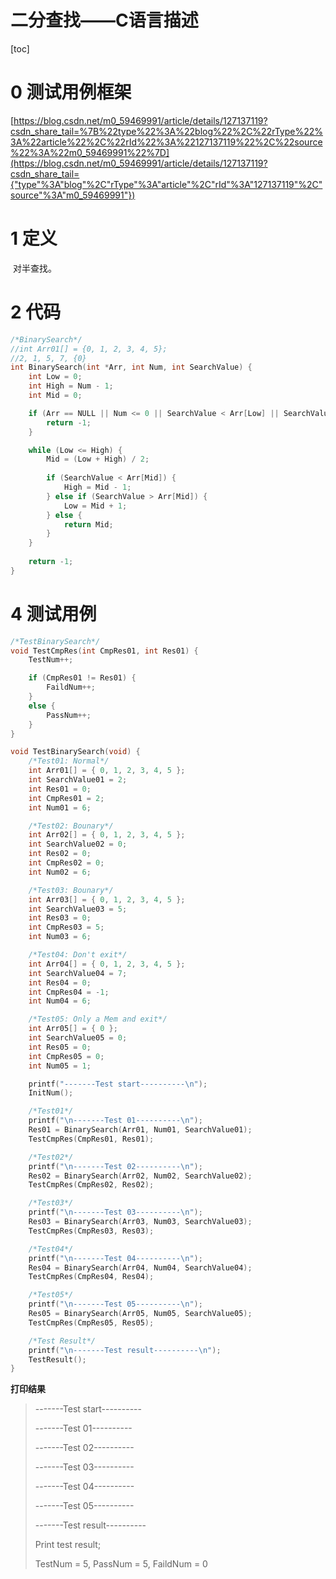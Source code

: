 # 二分查找——C语言描述

[toc]



# 0 测试用例框架

[https://blog.csdn.net/m0_59469991/article/details/127137119?csdn_share_tail=%7B%22type%22%3A%22blog%22%2C%22rType%22%3A%22article%22%2C%22rId%22%3A%22127137119%22%2C%22source%22%3A%22m0_59469991%22%7D](https://blog.csdn.net/m0_59469991/article/details/127137119?csdn_share_tail={"type"%3A"blog"%2C"rType"%3A"article"%2C"rId"%3A"127137119"%2C"source"%3A"m0_59469991"})

# 1 定义

​	对半查找。

# 2 代码

```c
/*BinarySearch*/
//int Arr01[] = {0, 1, 2, 3, 4, 5};
//2, 1, 5, 7, {0}
int BinarySearch(int *Arr, int Num, int SearchValue) {
	int Low = 0;
	int High = Num - 1;
	int Mid = 0;

	if (Arr == NULL || Num <= 0 || SearchValue < Arr[Low] || SearchValue > Arr[High]) {
		return -1;
	}

	while (Low <= High) {
		Mid = (Low + High) / 2;
		
		if (SearchValue < Arr[Mid]) {
			High = Mid - 1;
		} else if (SearchValue > Arr[Mid]) {
			Low = Mid + 1;
		} else {
			return Mid;
		}
	}
	
	return -1;
}
```



#  4 测试用例

```c
/*TestBinarySearch*/
void TestCmpRes(int CmpRes01, int Res01) {
	TestNum++;

	if (CmpRes01 != Res01) {
		FaildNum++;
	}
	else {
		PassNum++;
	}
}

void TestBinarySearch(void) {
	/*Test01: Normal*/
	int Arr01[] = { 0, 1, 2, 3, 4, 5 };
	int SearchValue01 = 2;
	int Res01 = 0;
	int CmpRes01 = 2;
	int Num01 = 6;

	/*Test02: Bounary*/
	int Arr02[] = { 0, 1, 2, 3, 4, 5 };
	int SearchValue02 = 0;
	int Res02 = 0;
	int CmpRes02 = 0;
	int Num02 = 6;

	/*Test03: Bounary*/
	int Arr03[] = { 0, 1, 2, 3, 4, 5 };
	int SearchValue03 = 5;
	int Res03 = 0;
	int CmpRes03 = 5;
	int Num03 = 6;

	/*Test04: Don't exit*/
	int Arr04[] = { 0, 1, 2, 3, 4, 5 };
	int SearchValue04 = 7;
	int Res04 = 0;
	int CmpRes04 = -1;
	int Num04 = 6;

	/*Test05: Only a Mem and exit*/
	int Arr05[] = { 0 };
	int SearchValue05 = 0;
	int Res05 = 0;
	int CmpRes05 = 0;
	int Num05 = 1;

	printf("-------Test start----------\n");
	InitNum();

	/*Test01*/
	printf("\n-------Test 01----------\n");
	Res01 = BinarySearch(Arr01, Num01, SearchValue01);
	TestCmpRes(CmpRes01, Res01);

	/*Test02*/
	printf("\n-------Test 02----------\n");
	Res02 = BinarySearch(Arr02, Num02, SearchValue02);
	TestCmpRes(CmpRes02, Res02);

	/*Test03*/
	printf("\n-------Test 03----------\n");
	Res03 = BinarySearch(Arr03, Num03, SearchValue03);
	TestCmpRes(CmpRes03, Res03);

	/*Test04*/
	printf("\n-------Test 04----------\n");
	Res04 = BinarySearch(Arr04, Num04, SearchValue04);
	TestCmpRes(CmpRes04, Res04);

	/*Test05*/
	printf("\n-------Test 05----------\n");
	Res05 = BinarySearch(Arr05, Num05, SearchValue05);
	TestCmpRes(CmpRes05, Res05);

	/*Test Result*/
	printf("\n-------Test result----------\n");
	TestResult();
}
```



 **打印结果**

> -------Test start----------
>
>   
>
> -------Test 01----------
>
>  
>
>  -------Test 02----------
>
>  
>
> -------Test 03----------
>
>  
>
> -------Test 04----------
>
>  
>
> -------Test 05----------
>
>   
>
>  -------Test result----------
>
> Print test result;
>
> TestNum = 5, PassNum = 5, FaildNum = 0

